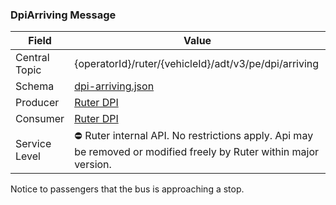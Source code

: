### DpiArriving Message
| Field         | Value                                                                                                             |
|---------------|-------------------------------------------------------------------------------------------------------------------|
| Central Topic | {operatorId}/ruter/{vehicleId}/adt/v3/pe/dpi/arriving                                                             |
| Schema        | [ dpi-arriving.json ](json-schemas/pe/dpi/arriving/dpi-arriving.json)                                             |
| Producer      | [Ruter DPI](https://github.com/orgs/RuterNo/teams/dpi-team)                                                       |
| Consumer      | [Ruter DPI](https://github.com/orgs/RuterNo/teams/dpi-team)                                                       |
| Service Level | ⛔ Ruter internal API. No restrictions apply. Api may be removed or modified freely by Ruter within major version. |

Notice to passengers that the bus is approaching a stop.
